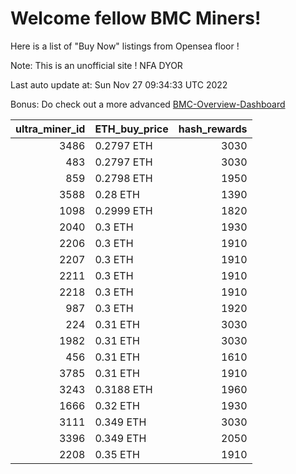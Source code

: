 # Welcome fellow BMC Miners!
Here is a list of "Buy Now" listings from Opensea floor !

Note: This is an unofficial site ! NFA DYOR

Last auto update at: Sun Nov 27 09:34:33 UTC 2022

Bonus: Do check out a more advanced [BMC-Overview-Dashboard](https://dune.com/defifunk/BMC-Overview-Dashboard)


|   ultra_miner_id | ETH_buy_price   |   hash_rewards |
|-----------------:|:----------------|---------------:|
|             3486 | 0.2797 ETH      |           3030 |
|              483 | 0.2797 ETH      |           3030 |
|              859 | 0.2798 ETH      |           1950 |
|             3588 | 0.28 ETH        |           1390 |
|             1098 | 0.2999 ETH      |           1820 |
|             2040 | 0.3 ETH         |           1930 |
|             2206 | 0.3 ETH         |           1910 |
|             2207 | 0.3 ETH         |           1910 |
|             2211 | 0.3 ETH         |           1910 |
|             2218 | 0.3 ETH         |           1910 |
|              987 | 0.3 ETH         |           1920 |
|              224 | 0.31 ETH        |           3030 |
|             1982 | 0.31 ETH        |           3030 |
|              456 | 0.31 ETH        |           1610 |
|             3785 | 0.31 ETH        |           1910 |
|             3243 | 0.3188 ETH      |           1960 |
|             1666 | 0.32 ETH        |           1930 |
|             3111 | 0.349 ETH       |           3030 |
|             3396 | 0.349 ETH       |           2050 |
|             2208 | 0.35 ETH        |           1910 |